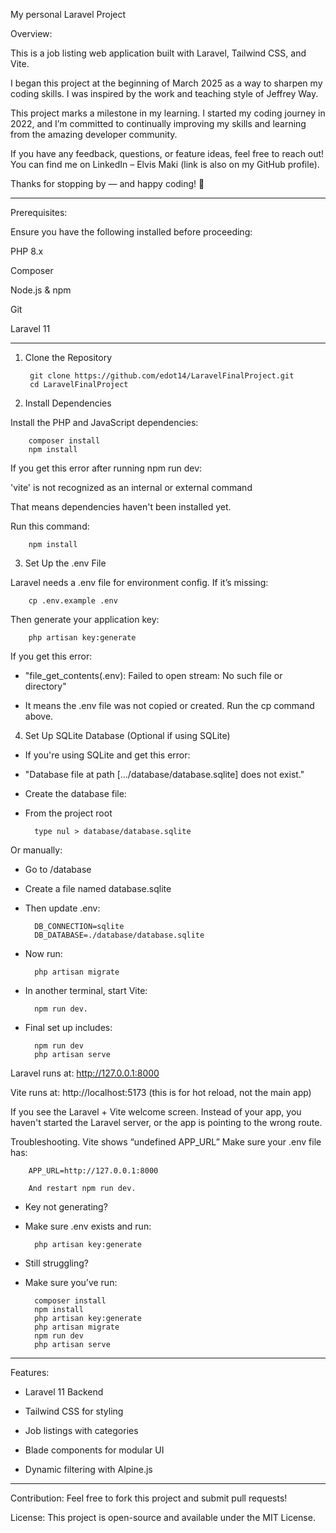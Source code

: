 My personal Laravel Project

Overview:

This is a job listing web application built with Laravel, Tailwind CSS, and Vite.

I began this project at the beginning of March 2025 as a way to sharpen my coding skills. I was inspired by the work and teaching style of Jeffrey Way.

This project marks a milestone in my learning. I started my coding journey in 2022, and I’m committed to continually improving my skills and learning from the amazing developer community.

If you have any feedback, questions, or feature ideas, feel free to reach out! You can find me on LinkedIn – Elvis Maki (link is also on my GitHub profile).

Thanks for stopping by — and happy coding! 🚀

--------------------------------------------


Prerequisites:

Ensure you have the following installed before proceeding:

PHP 8.x

Composer

Node.js & npm

Git

Laravel 11

-------------------------------------------

1. Clone the Repository

        git clone https://github.com/edot14/LaravelFinalProject.git
        cd LaravelFinalProject

2. Install Dependencies

Install the PHP and JavaScript dependencies:

        composer install
        npm install

If you get this error after running npm run dev:

'vite' is not recognized as an internal or external command

That means dependencies haven't been installed yet. 

Run this command:

        npm install

3. Set Up the .env File

Laravel needs a .env file for environment config. 
If it’s missing:

        cp .env.example .env

Then generate your application key:

        php artisan key:generate

If you get this error:

- "file_get_contents(.env): Failed to open stream: No such file or directory"

- It means the .env file was not copied or created. Run the cp command above.

4. Set Up SQLite Database (Optional if using SQLite)

- If you're using SQLite and get this error:

- "Database file at path [.../database/database.sqlite] does not exist."

- Create the database file:

- From the project root
    
        type nul > database/database.sqlite

Or manually:

- Go to /database

- Create a file named database.sqlite

- Then update .env:

        DB_CONNECTION=sqlite
        DB_DATABASE=./database/database.sqlite

- Now run: 

        php artisan migrate

- In another terminal, start Vite: 

        npm run dev.


- Final set up includes: 

        npm run dev
        php artisan serve

Laravel runs at: http://127.0.0.1:8000

Vite runs at: http://localhost:5173 (this is for hot reload, not the main app)

If you see the Laravel + Vite welcome screen. Instead of your app, you haven't started the Laravel server, or the app is pointing to the wrong route.

Troubleshooting.
    Vite shows “undefined APP_URL”
    Make sure your .env file has:

        APP_URL=http://127.0.0.1:8000

        And restart npm run dev.

- Key not generating?

- Make sure .env exists and run:

        php artisan key:generate

- Still struggling?

- Make sure you’ve run:

        composer install
        npm install
        php artisan key:generate
        php artisan migrate
        npm run dev
        php artisan serve
-------------------------------------------
Features:

- Laravel 11 Backend
    
- Tailwind CSS for styling
    
- Job listings with categories
    
- Blade components for modular UI
    
- Dynamic filtering with Alpine.js


-------------------------------------------

Contribution:
Feel free to fork this project and submit pull requests!

License:
This project is open-source and available under the MIT License.
